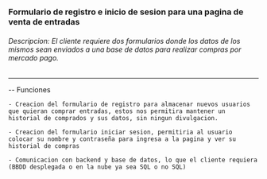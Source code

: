 ### Formulario de registro e inicio de sesion para una pagina de venta de entradas

###### Descripcion: El cliente requiere dos formularios donde los datos de los mismos sean enviados a una base de datos para realizar compras por mercado pago.

---

-- Funciones
    
    - Creacion del formulario de registro para almacenar nuevos usuarios que quieran comprar entradas, estos nos permitira mantener un historial de comprados y sus datos, sin ningun divulgacion.

    - Creacion del formulario iniciar sesion, permitiria al usuario colocar su nombre y contraseña para ingresa a la pagina y ver su historial de compras

    - Comunicacion con backend y base de datos, lo que el cliente requiera (BBDD desplegada o en la nube ya sea SQL o no SQL)